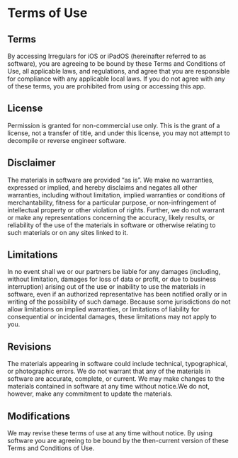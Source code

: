 # Terms of Use
## Terms
By accessing Irregulars for iOS or iPadOS (hereinafter referred to as software), you are agreeing to be bound by these Terms and Conditions of Use, all applicable laws, and regulations, and agree that you are responsible for compliance with any applicable local laws. If you do not agree with any of these terms, you are prohibited from using or accessing this app.
## License
Permission is granted for non-commercial use only. This is the grant of a license, not a transfer of title, and under this license, you may not attempt to decompile or reverse engineer software.
## Disclaimer
The materials in software are provided “as is”. We make no warranties, expressed or implied, and hereby disclaims and negates all other warranties, including without limitation, implied warranties or conditions of merchantability, fitness for a particular purpose, or non-infringement of intellectual property or other violation of rights. Further, we do not warrant or make any representations concerning the accuracy, likely results, or reliability of the use of the materials in software or otherwise relating to such materials or on any sites linked to it.
## Limitations
In no event shall we or our partners be liable for any damages (including, without limitation, damages for loss of data or profit, or due to business interruption) arising out of the use or inability to use the materials in software, even if an authorized representative has been notified orally or in writing of the possibility of such damage. Because some jurisdictions do not allow limitations on implied warranties, or limitations of liability for consequential or incidental damages, these limitations may not apply to you.
## Revisions
The materials appearing in software could include technical, typographical, or photographic errors. We do not warrant that any of the materials in software are accurate, complete, or current. We may make changes to the materials contained in software at any time without notice.We do not, however, make any commitment to update the materials.
## Modifications
We may revise these terms of use at any time without notice. By using software you are agreeing to be bound by the then-current version of these Terms and Conditions of Use.
